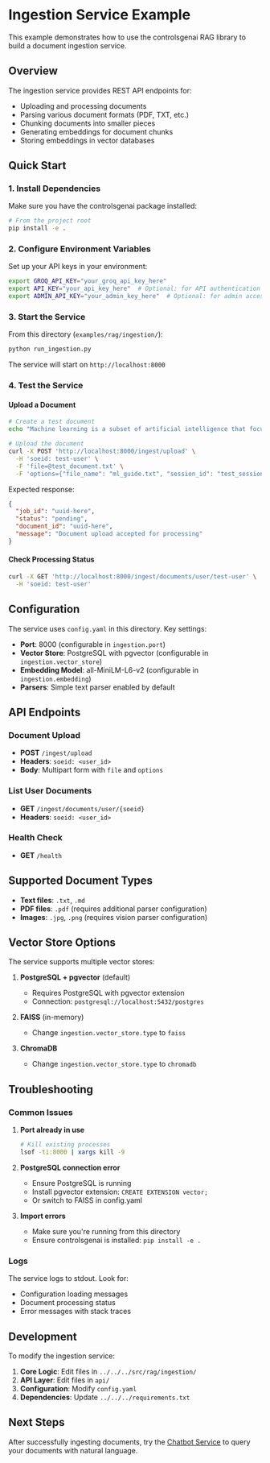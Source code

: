 # Ingestion Service Example

This example demonstrates how to use the controlsgenai RAG library to build a document ingestion service.

## Overview

The ingestion service provides REST API endpoints for:
- Uploading and processing documents
- Parsing various document formats (PDF, TXT, etc.)
- Chunking documents into smaller pieces
- Generating embeddings for document chunks
- Storing embeddings in vector databases

## Quick Start

### 1. Install Dependencies

Make sure you have the controlsgenai package installed:

```bash
# From the project root
pip install -e .
```

### 2. Configure Environment Variables

Set up your API keys in your environment:

```bash
export GROQ_API_KEY="your_groq_api_key_here"
export API_KEY="your_api_key_here"  # Optional: for API authentication
export ADMIN_API_KEY="your_admin_key_here"  # Optional: for admin access
```

### 3. Start the Service

From this directory (`examples/rag/ingestion/`):

```bash
python run_ingestion.py
```

The service will start on `http://localhost:8000`

### 4. Test the Service

#### Upload a Document

```bash
# Create a test document
echo "Machine learning is a subset of artificial intelligence that focuses on algorithms that can learn from data." > test_document.txt

# Upload the document
curl -X POST 'http://localhost:8000/ingest/upload' \
  -H 'soeid: test-user' \
  -F 'file=@test_document.txt' \
  -F 'options={"file_name": "ml_guide.txt", "session_id": "test_session"}'
```

Expected response:
```json
{
  "job_id": "uuid-here",
  "status": "pending",
  "document_id": "uuid-here",
  "message": "Document upload accepted for processing"
}
```

#### Check Processing Status

```bash
curl -X GET 'http://localhost:8000/ingest/documents/user/test-user' \
  -H 'soeid: test-user'
```

## Configuration

The service uses `config.yaml` in this directory. Key settings:

- **Port**: 8000 (configurable in `ingestion.port`)
- **Vector Store**: PostgreSQL with pgvector (configurable in `ingestion.vector_store`)
- **Embedding Model**: all-MiniLM-L6-v2 (configurable in `ingestion.embedding`)
- **Parsers**: Simple text parser enabled by default

## API Endpoints

### Document Upload
- **POST** `/ingest/upload`
- **Headers**: `soeid: <user_id>`
- **Body**: Multipart form with `file` and `options`

### List User Documents
- **GET** `/ingest/documents/user/{soeid}`
- **Headers**: `soeid: <user_id>`

### Health Check
- **GET** `/health`

## Supported Document Types

- **Text files**: `.txt`, `.md`
- **PDF files**: `.pdf` (requires additional parser configuration)
- **Images**: `.jpg`, `.png` (requires vision parser configuration)

## Vector Store Options

The service supports multiple vector stores:

1. **PostgreSQL + pgvector** (default)
   - Requires PostgreSQL with pgvector extension
   - Connection: `postgresql://localhost:5432/postgres`

2. **FAISS** (in-memory)
   - Change `ingestion.vector_store.type` to `faiss`

3. **ChromaDB**
   - Change `ingestion.vector_store.type` to `chromadb`

## Troubleshooting

### Common Issues

1. **Port already in use**
   ```bash
   # Kill existing processes
   lsof -ti:8000 | xargs kill -9
   ```

2. **PostgreSQL connection error**
   - Ensure PostgreSQL is running
   - Install pgvector extension: `CREATE EXTENSION vector;`
   - Or switch to FAISS in config.yaml

3. **Import errors**
   - Make sure you're running from this directory
   - Ensure controlsgenai is installed: `pip install -e .`

### Logs

The service logs to stdout. Look for:
- Configuration loading messages
- Document processing status
- Error messages with stack traces

## Development

To modify the ingestion service:

1. **Core Logic**: Edit files in `../../../src/rag/ingestion/`
2. **API Layer**: Edit files in `api/`
3. **Configuration**: Modify `config.yaml`
4. **Dependencies**: Update `../../../requirements.txt`

## Next Steps

After successfully ingesting documents, try the [Chatbot Service](../chatbot/README.md) to query your documents with natural language.
